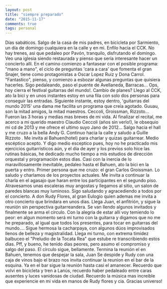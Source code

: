 ```yaml
---
layout: post
title: "siempre preparado"
date: "2015-11-17"
comments: true
tags: personal
---
```

Días sabáticos. Salgo de la casa de mis padres, en bicicleta por Sarmiento, un día de domingo cualquiera en la calle y en mi. Enfilo hacia el CCK.
No hay trenes, asi que pedaleo por Pavón, tranquilo, disfrutando el domingo. Veo una iglesia siendo restaurada y pienso que sería interesante hacer un concierto allí.
En el camino comienzo a fantasear con el posible programa: "mano a mano", el ciclo de preguntas 'cara a cara' que fomenta el gran Snajer, tiene como protagonistas a Oscar Lopez Ruiz y Dona Carrol.
"Fantastico", pienso, y comienzo a esbozar algunas preguntas que quisiera hacerles.
Sigo pedaleando, paso el puente de Avellaneda, Barracas... Ops, hoy cierra el festival guitarras del mundo!. Cambio de planes?
Llego al CCK, ato la bici y en unos instantes estoy en una fila con solo dos personas para conseguir las entradas.
Siguiente instante, estoy dentro, 'guitarras del mundo 2015' una dama me facilita un programa que creía agotado.
Guuau, son la mitad amigos, la mitad maestros. Ceccoli, Groissman, Rizzoto...
Fueron las 3 horas y medias mas breves de mi vida.
Al finalizar el recital, me acerco a mi querido maestro Claudio Ceccoli (años sin verlo!), le obsequio mi cd de 2013 y me ofrece el ultimo suyo Jano de 2012...
Salgo hacia el hall y me cruzo a la bella Andy G.
Continuo hacia la calle y saludo a Guille Rizzoto . Me invita al Bahuen(hotel) para charlar y quizas guitarrear. Medio escéptico acepto.
Y digo medio esceptico pues, hoy no he practicado mis ejercicios guitarristicos aún, y el dia de ayer y los previos solo hice las rutinas básicas, he dedicado mucho tiempo a mis estudios de dirección orquestal y programación estos dias.
Casi con la inercia de lo maravillosamente inevitable, pedaleo hasta el Bahuen, ato la bici en la puerta y entro.
Primer persona que me cruzo: el gran Carlos Groissman. Lo saludo y charlamos de los proyectos actuales. Me invita a continuar la charla en el agasajo que haran entre los participantes en el segundo piso.
Atravesamos unas escaleras muy angostas y llegamos al sitio, un salon de paredes blancas muy luminoso.
Sigo saludando y agracediendo a todos por el concierto. A don Rudy Flores, al gran  Eulogio quien ademas me invita a otro concierto que brindara en unos dias.
Llega Juan, el anfitrión, y sigue la reunión sin perspectiva guitarreandera. Se van llendo algunos invitados y finalmente se arma el círculo. Con la alegria de estar allí voy temiendo lo peor: en algun momento será mi turno con la guitarra y digamos que no me he preparado, al igual que todos los presentes, para tocar en guitarras del mundo....
Sigue hermosa la cacharpaya, con algunos dúos improvisados llenos de belleza y magistralidad. Llega mi turno, con extrema timidez balbuceo el "Preludio de la Tocata Rea" que estube re transcribiendo estos días. Pff, y bueno, he tenido días peores, pero asumo el compromiso y salgo del paso. El círculo sigue, bellamente.
Termina la reunión el en Bahuen, tenemos que despejar la sala, Juan Se despide y Rudy con una caja de vinos bajo el brazo nos invita continuar la reunion en el bar de la esquina.
Ya en el bar sigue la reunión hasta casi el amanecer. Recuerdo que volvi en bicicleta y tren a Lanús, recuerdo haber pedaleado entre caras ausentes y luces vanidosas de ciudad.
Recuerdo la música mas increible que experiencie en mi vida en manos de Rudy flores y cia.
Gracias universo!
